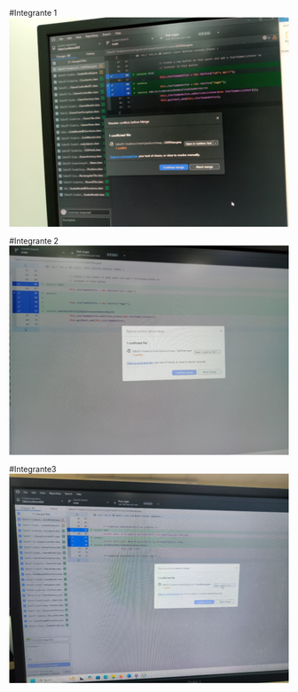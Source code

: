 #Integrante 1
![Conflicto1](Imagenes/conflicto1.jpg)

#Integrante 2
![Conflicto1](Imagenes/conflicto2.jpg)

#Integrante3
![Conflicto1](Imagenes/conflicto3.jpg)


